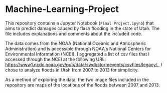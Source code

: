 # Machine-Learning-Project

This repository contains a Jupyter Notebook (`Final Project.ipynb`) that aims to predict damages caused by flash flooding in the state of Utah. The file includes explanations and comments about the included code. 

The data comes from the NOAA (National Oceanic and Atmospheric Administration) and is accessible through NOAA's National Centers for Environmental Information (NCEI). I aggregated a list of csv files that I accessed through the NCEI at the following URL: https://www1.ncdc.noaa.gov/pub/data/swdi/stormevents/csvfiles/legacy/. 
I chose to analyze floods in Utah from 2007 to 2013 for simplicity. 

As a method of exploring the data, the two image files included in the repository are maps of the locations of the floods between 2007 and 2013. 


